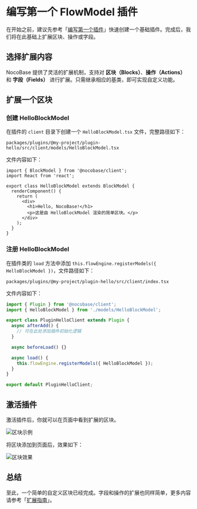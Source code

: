 # 编写第一个 FlowModel 插件

在开始之前，建议先参考「[编写第一个插件](https://docs-cn.nocobase.com/development/your-fisrt-plugin)」快速创建一个基础插件。完成后，我们将在此基础上扩展区块、操作或字段。

## 选择扩展内容

NocoBase 提供了灵活的扩展机制，支持对 **区块（Blocks）**、**操作（Actions）** 和 **字段（Fields）** 进行扩展。只需继承相应的基类，即可实现自定义功能。

## 扩展一个区块

### 创建 HelloBlockModel

在插件的 `client` 目录下创建一个 `HelloBlockModel.tsx` 文件，完整路径如下：

```
packages/plugins/@my-project/plugin-hello/src/client/models/HelloBlockModel.tsx
```

文件内容如下：

```tsx | pure
import { BlockModel } from '@nocobase/client';
import React from 'react';

export class HelloBlockModel extends BlockModel {
  renderComponent() {
    return (
      <div>
        <h1>Hello, NocoBase!</h1>
        <p>这是由 HelloBlockModel 渲染的简单区块。</p>
      </div>
    );
  }
}
```

### 注册 HelloBlockModel

在插件类的 `load` 方法中添加 `this.flowEngine.registerModels({ HelloBlockModel })`，文件路径如下：

```
packages/plugins/@my-project/plugin-hello/src/client/index.tsx
```

文件内容如下：

```ts
import { Plugin } from '@nocobase/client';
import { HelloBlockModel } from './models/HelloBlockModel';

export class PluginHelloClient extends Plugin {
  async afterAdd() {
    // 可在此处添加插件初始化逻辑
  }

  async beforeLoad() {}

  async load() {
    this.flowEngine.registerModels({ HelloBlockModel });
  }
}

export default PluginHelloClient;
```

## 激活插件

激活插件后，你就可以在页面中看到扩展的区块。

![区块示例](https://static-docs.nocobase.com/20250915225135.png)

将区块添加到页面后，效果如下：

![区块效果](https://static-docs.nocobase.com/20250915225203.png)

## 总结

至此，一个简单的自定义区块已经完成。字段和操作的扩展也同样简单，更多内容请参考「[扩展指南](/learn)」。